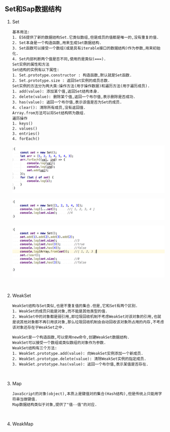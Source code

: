 ## Set和Sap数据结构

1. Set

   ```
   基本用法:
   1. ES6提供了新的数据结构Set.它类似数组,但是成员的值都是唯一的,没有重复的值.
   2. Set本身是一个构造函数,用来生成Set数据结构.
   3. Set函数可以接受一个数组(或是具有iterable接口的数据结构)作为参数,用来初始化.
   4. Set内部判断两个值是否不同,使用的是类似(===).
   Set实例的属性和方法
   Set结构的实例有以下属性:
   1. Set.prototype.constructor : 构造函数,默认就是Set函数.
   2. Set.prototype.size : 返回Set实例的成员总数.
   Set实例的方法分为两大类:操作方法(用于操作数据)和遍历方法(用于遍历成员).
   1. add(value): 添加某个值,返回Set结构本身.
   2. delete(value): 删除某个值,返回一个布尔值,表示删除是否成功.
   3. has(value): 返回一个布尔值,表示该值是否为Set的成员.
   4. clear(): 清除所有成员,没有返回值.
   Array.from方法可以将Set结构转为数组.
   遍历操作
   1. keys()
   2. values()
   3. entries()
   4. forEach()
   ```

   ![图片](https://github.com/qq2575896094/ES6/blob/master/images/Set和Sap数据结构/WX20171114-101007@2x.png)

   ![图片](https://github.com/qq2575896094/ES6/blob/master/images/Set和Sap数据结构/WX20171114-101104@2x.png)

   ![图片](https://github.com/qq2575896094/ES6/blob/master/images/Set和Sap数据结构/WX20171114-101129@2x.png)

   ​

2. WeakSet

   ```
   WeakSet结构与Set类似,也是不重复值的集合.但是,它和Set有两个区别.
   1. WeakSet的成员只能是对象,而不能是其他类型的值.
   2. WeakSet中的对象都是弱引用,即垃圾回收机制不考虑WeakSet对该对象的引用,也就是说其他对象都不再引用该对象,那么垃圾回收机制会自动回收该对象所占用的内存,不考虑该对象还存在于WeakSet之中.
   ```

   ```
   WeakSet是一个构造函数,可以使用new命令,创建WeakSet数据结构.
   WeakSet可以接受一个数组或类似数组的对象作为参数.
   WeakSet结构有三个方法:
   1. WeakSet.prototype.add(value): 向WeakSet实例添加一个新成员.
   2. WeakSet.prototype.delete(value): 清除WeakSet实例的指定成员.
   3. WeakSet.prototype.has(value): 返回一个布尔值,表示某值是否存在.
   ```

   ​

3. Map

   ```
   JavaScript的对象(object),本质上是键值对的集合(Hash结构),但是传统上只能用字符串当做键值.
   Map数据结构类似于对象,提供了"值--值"的对应.
   ```

   ​

4. WeakMap